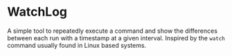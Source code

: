 # WatchLog

A simple tool to repeatedly execute a command and show the differences between each run with a timestamp at a given interval. Inspired by the `watch` command usually found in Linux based systems.
